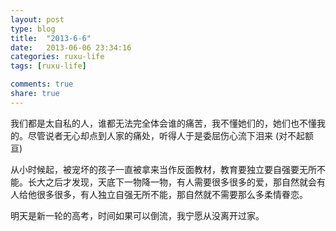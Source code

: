 ```yaml
---
layout: post
type: blog
title:  "2013-6-6"
date:   2013-06-06 23:34:16
categories: ruxu-life
tags: [ruxu-life]

comments: true
share: true
---
```


我们都是太自私的人，谁都无法完全体会谁的痛苦，我不懂她们的，她们也不懂我的。尽管说者无心却点到人家的痛处，听得人于是委屈伤心流下泪来 (对不起额亘)

从小时候起，被宠坏的孩子一直被拿来当作反面教材，教育要独立要自强要无所不能。长大之后才发现，天底下一物降一物，有人需要很多很多的爱，那自然就会有人给他很多很多，有人独立自强无所不能，那自然就不需要那么多柔情眷恋。

明天是新一轮的高考，时间如果可以倒流，我宁愿从没离开过家。